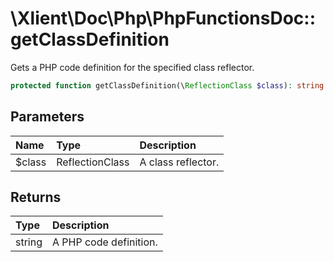 # \\Xlient\\Doc\\Php\\PhpFunctionsDoc::getClassDefinition

Gets a PHP code definition for the specified class reflector.

```php
protected function getClassDefinition(\ReflectionClass $class): string
```

## Parameters

| Name | Type | Description |
| :--- | :--- | :--- |
| $class | ReflectionClass | A class reflector. |

## Returns

| Type | Description |
| :--- | :--- |
| string | A PHP code definition. |